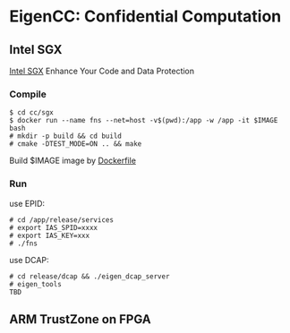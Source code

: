 # EigenCC: Confidential Computation

## Intel SGX

[Intel SGX](https://software.intel.com/content/www/us/en/develop/topics/software-guard-extensions.html) Enhance Your Code and Data Protection

### Compile

```
$ cd cc/sgx 
$ docker run --name fns --net=host -v$(pwd):/app -w /app -it $IMAGE bash
# mkdir -p build && cd build
# cmake -DTEST_MODE=ON .. && make
```

Build $IMAGE image by [Dockerfile](./sgx/dcap/Dockerfile)

### Run

use EPID:
```
# cd /app/release/services
# export IAS_SPID=xxxx
# export IAS_KEY=xxx
# ./fns
```
use DCAP: 

```
# cd release/dcap && ./eigen_dcap_server
# eigen_tools 
TBD
```


## ARM TrustZone on FPGA 
